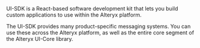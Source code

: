 UI-SDK is a React-based software development kit that lets you build custom applications to use within the Alteryx platform. 

The UI-SDK provides many product-specific messaging systems. You can use these across the Alteryx platform, as well as the entire core segment of the Alteryx UI-Core library.
